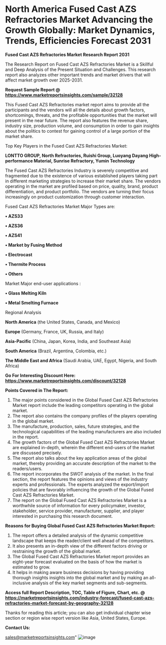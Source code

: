  # North America Fused Cast AZS Refractories Market Advancing the Growth Globally: Market Dynamics, Trends, Efficiencies Forecast 2031

<strong>Fused Cast AZS Refractories Market Research Report 2031</strong>

The Research Report on Fused Cast AZS Refractories Market is a Skillful and Deep Analysis of the Present Situation and Challenges. This research report also analyzes other important trends and market drivers that will affect market growth over 2025-2031.

<strong>Request Sample Report @ <a href=https://www.marketreportsinsights.com/sample/32128>https://www.marketreportsinsights.com/sample/32128</a></strong>

This Fused Cast AZS Refractories market report aims to provide all the participants and the vendors will all the details about growth factors, shortcomings, threats, and the profitable opportunities that the market will present in the near future. The report also features the revenue share, industry size, production volume, and consumption in order to gain insights about the politics to contest for gaining control of a large portion of the market share.

Top Key Players in the Fused Cast AZS Refractories Market:

<strong>LONTTO GROUP, North Refractories, Ruishi Group, Luoyang Dayang High-performance Material, Sunrise Refractory, Yumin Technology</strong>

The Fused Cast AZS Refractories Industry is severely competitive and fragmented due to the existence of various established players taking part in different marketing strategies to increase their market share. The vendors operating in the market are profiled based on price, quality, brand, product differentiation, and product portfolio. The vendors are turning their focus increasingly on product customization through customer interaction.

Fused Cast AZS Refractories Market Major Types are:

<strong>• AZS33

• AZS36

• AZS41

• Market by Fusing Method

• Electrocast

• Thermite Process

• Others</strong>

Market Major end-user applications :

<strong>• Glass Melting Kiln

• Metal Smelting Furnace</strong>

Regional Analysis

</u><strong><b>North America</b></strong> (the United States, Canada, and Mexico)

<strong><b>Europe </b></strong>(Germany, France, UK, Russia, and Italy)

<strong><b>Asia-Pacific</b></strong> (China, Japan, Korea, India, and Southeast Asia)

<strong><b>South America</b></strong> (Brazil, Argentina, Colombia, etc.)

<strong><b>The Middle East and Africa</b></strong> (Saudi Arabia, UAE, Egypt, Nigeria, and South Africa)

<strong>Go For Interesting Discount Here: <a href=https://www.marketreportsinsights.com/discount/32128>https://www.marketreportsinsights.com/discount/32128</a></strong>

<strong>Points Covered in The Report:</strong>
<ol>
  <li>The major points considered in the Global Fused Cast AZS Refractories Market report include the leading competitors operating in the global market.</li>
  <li>The report also contains the company profiles of the players operating in the global market.</li>
  <li>The manufacture, production, sales, future strategies, and the technological capabilities of the leading manufacturers are also included in the report.</li>
  <li>The growth factors of the Global Fused Cast AZS Refractories Market are explained in-depth, wherein the different end-users of the market are discussed precisely.</li>
  <li>The report also talks about the key application areas of the global market, thereby providing an accurate description of the market to the readers/users.</li>
  <li>The report incorporates the SWOT analysis of the market. In the final section, the report features the opinions and views of the industry experts and professionals. The experts analyzed the export/import policies that are favorably influencing the growth of the Global Fused Cast AZS Refractories Market.</li>
  <li>The report on the Global Fused Cast AZS Refractories Market is a worthwhile source of information for every policymaker, investor, stakeholder, service provider, manufacturer, supplier, and player interested in purchasing this research document.</li>
</ol>
<strong>Reasons for Buying Global Fused Cast AZS Refractories Market Report:</strong>

<ol>
  <li>The report offers a detailed analysis of the dynamic competitive landscape that keeps the reader/client well ahead of the competitors.</li>
  <li>It also presents an in-depth view of the different factors driving or restraining the growth of the global market.</li>
  <li>The Global Fused Cast AZS Refractories Market report provides an eight-year forecast evaluated on the basis of how the market is estimated to grow.</li>
  <li>It helps in making aware business decisions by having providing thorough insights insights into the global market and by making an all-inclusive analysis of the key market segments and sub-segments.</li>
</ol>
<strong>Access full Report Description, TOC, Table of Figure, Chart, etc. @ <a href=https://marketreportsinsights.com/industry-forecast/fused-cast-azs-refractories-market-forecast-by-geography-32128>https://marketreportsinsights.com/industry-forecast/fused-cast-azs-refractories-market-forecast-by-geography-32128</a></strong>


Thanks for reading this article; you can also get individual chapter wise section or region wise report version like Asia, United States, Europe.

<strong>Contact Us:</strong>

sales@marketreportsinsights.com"
![image](https://github.com/user-attachments/assets/f3a4b8ae-a098-4b8b-999c-751c30eda1e1)
